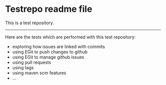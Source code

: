 Testrepo readme file
====================

This is a test repository.

***

Here are the tests which are performed with this test repository:

* exploring how issues are linked with commits
* using EGit to push changes to github
* using EGit to manage github issues
* using pull requests
* using tags
* using maven scm features
* ...
